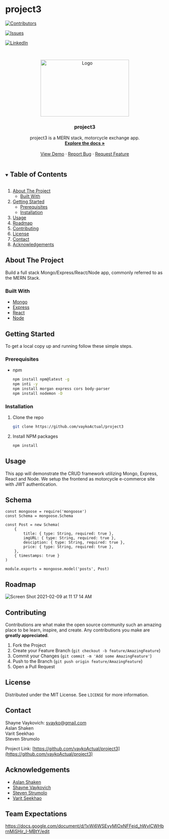 # project3

<!--
*** Thanks for checking out the Best-README-Template. If you have a suggestion
*** that would make this better, please fork the repo and create a pull request
*** or simply open an issue with the tag "enhancement".
*** Thanks again! Now go create something AMAZING! :D
***
***
***
*** To avoid retyping too much info. Do a search and replace for the following:
*** github_username, repo_name, twitter_handle, email, project_title, project_description
-->



<!-- PROJECT SHIELDS -->
<!--
*** I'm using markdown "reference style" links for readability.
*** Reference links are enclosed in brackets [ ] instead of parentheses ( ).
*** See the bottom of this document for the declaration of the reference variables
*** for contributors-url, forks-url, etc. This is an optional, concise syntax you may use.
*** https://www.markdownguide.org/basic-syntax/#reference-style-links
-->
[![Contributors][contributors-shield]][contributors-url]
<!-- [![Forks][forks-shield]][forks-url] -->
<!-- [![Stargazers][stars-shield]][stars-url] -->
[![Issues][issues-shield]][issues-url]
<!-- [![MIT License][license-shield]][license-url] -->
[![LinkedIn][linkedin-shield]][linkedin-url]


<!-- PROJECT LOGO -->
<br />
<p align="center">
  <a href="https://github.com/https://github.com/vaykoActual/project3">
    <img src="https://st.automobilemag.com/uploads/sites/11/2017/01/The-Race-of-Gentlemen-05.jpg" alt="Logo" width="280" height="180">
  </a>

  <h3 align="center"><strong>project3</strong></h3>

  <p align="center">
    project3 is a MERN stack, motorcycle exchange app.
    <br />
    <a href="https://github.com/vaykoActual/project3"><strong>Explore the docs »</strong></a>
    <br />
    <br />
    <a href="https://github.com/github_username/repo_name">View Demo</a>
    ·
    <a href="https://github.com/vaykoActual/project3/issues">Report Bug</a>
    ·
    <a href="https://github.com/github_username/repo_name/issues">Request Feature</a>
  </p>
</p>



<!-- TABLE OF CONTENTS -->
<details open="open">
  <summary><h2 style="display: inline-block">Table of Contents</h2></summary>
  <ol>
    <li>
      <a href="#about-the-project">About The Project</a>
      <ul>
        <li><a href="#built-with">Built With</a></li>
      </ul>
    </li>
    <li>
      <a href="#getting-started">Getting Started</a>
      <ul>
        <li><a href="#prerequisites">Prerequisites</a></li>
        <li><a href="#installation">Installation</a></li>
      </ul>
    </li>
    <li><a href="#usage">Usage</a></li>
    <li><a href="#roadmap">Roadmap</a></li>
    <li><a href="#contributing">Contributing</a></li>
    <li><a href="#license">License</a></li>
    <li><a href="#contact">Contact</a></li>
    <li><a href="#acknowledgements">Acknowledgements</a></li>
  </ol>
</details>



<!-- ABOUT THE PROJECT -->
## About The Project

<!-- [![Product Name Screen Shot][product-screenshot]](https://example.com) -->

Build a full stack Mongo/Express/React/Node app, commonly referred to as the MERN Stack.

<!-- Here's a blank template to get started:
**To avoid retyping too much info. Do a search and replace with your text editor for the following:**
`github_username`, `repo_name`, `twitter_handle`, `email`, `project_title`, `project_description` -->


### Built With

* [Mongo]()
* [Express]()
* [React]()
* [Node]()





<!-- GETTING STARTED -->
## Getting Started

To get a local copy up and running follow these simple steps.

### Prerequisites

<!-- This is an example of how to list things you need to use the software and how to install them. -->
* npm
  ```sh
  npm install npm@latest -g
  npm inti -y
  npm install morgan express cors body-parser
  npm install nodemon -D
  ```

### Installation

1. Clone the repo
   ```sh
   git clone https://github.com/vaykoActual/project3
   ```
2. Install NPM packages
   ```sh
   npm install
   ```



<!-- USAGE EXAMPLES -->
## Usage

This app will demonstrate the CRUD framework utilizing Mongo, Express, React and Node. We setup the frontend as motorcycle e-commerce site with JWT authentication.

<!-- Use this space to show useful examples of how a project can be used. Additional screenshots, code examples and demos work well in this space. You may also link to more resources. -->

<!-- _For more examples, please refer to the [Documentation](https://example.com)_ -->


## Schema

```
const mongoose = require('mongoose')
const Schema = mongoose.Schema

const Post = new Schema(
    {
        title: { type: String, required: true },
        imgURL: { type: String, required: true },
        desciption: { type: String, required: true },
        price: { type: String, required: true },
    },
    { timestamps: true }
)

module.exports = mongoose.model('posts', Post)
```

<!-- ROADMAP -->
## Roadmap


![Screen Shot 2021-02-09 at 11 17 14 AM](https://user-images.githubusercontent.com/76179998/107393247-94f4b280-6ac8-11eb-8648-3597426035a5.png)


<!-- CONTRIBUTING -->
## Contributing

Contributions are what make the open source community such an amazing place to be learn, inspire, and create. Any contributions you make are **greatly appreciated**.

1. Fork the Project
2. Create your Feature Branch (`git checkout -b feature/AmazingFeature`)
3. Commit your Changes (`git commit -m 'Add some AmazingFeature'`)
4. Push to the Branch (`git push origin feature/AmazingFeature`)
5. Open a Pull Request



<!-- LICENSE -->
## License

Distributed under the MIT License. See `LICENSE` for more information.



<!-- CONTACT -->
## Contact

Shayne Vaykovich: svayko@gmail.com<br>
Aslan Shaken<br>
Varit Seekhao<br>
Steven Strumolo

Project Link: [https://github.com/vaykoActual/project3](https://github.com/vaykoActual/project3)



<!-- ACKNOWLEDGEMENTS -->
## Acknowledgements

* [Aslan Shaken]()
* [Shayne Vaykovich]()
* [Steven Strumolo]()
* [Varit Seekhao]()

## Team Expectations

https://docs.google.com/document/d/1xWi6WSEvyMIOxNFFeid_hWvICWHbrnMiSHir_I-MBtY/edit



<!-- MARKDOWN LINKS & IMAGES -->
<!-- https://www.markdownguide.org/basic-syntax/#reference-style-links -->
[contributors-shield]: https://img.shields.io/github/contributors/github_username/repo.svg?style=for-the-badge
[contributors-url]: https://github.com/vaykoActual/project3
[forks-shield]: https://img.shields.io/github/forks/github_username/repo.svg?style=for-the-badge
[forks-url]: https://github.com/vaykoActual/project3
[stars-shield]: https://img.shields.io/github/stars/github_username/repo.svg?style=for-the-badge
[stars-url]: https://github.com/vaykoActual/project3
[issues-shield]: https://img.shields.io/github/issues/github_username/repo.svg?style=for-the-badge
[issues-url]: https://github.com/vaykoActual/project3/issues
[license-shield]: https://img.shields.io/github/license/github_username/repo.svg?style=for-the-badge
[license-url]: https://github.com/github_username/repo/blob/master/LICENSE.txt
[linkedin-shield]: https://img.shields.io/badge/-LinkedIn-black.svg?style=for-the-badge&logo=linkedin&colorB=555
[linkedin-url]: https://linkedin.com/in/github_username
